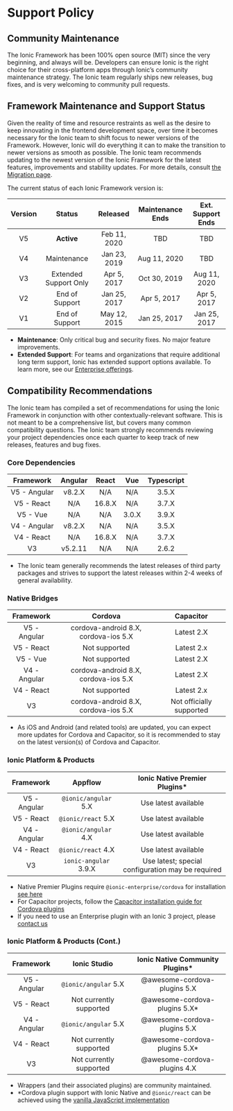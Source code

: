 # Support Policy

## Community Maintenance

The Ionic Framework has been 100% open source (MIT) since the very beginning, and always will be. Developers can ensure Ionic is the right choice for their cross-platform apps through Ionic’s community maintenance strategy. The Ionic team regularly ships new releases, bug fixes, and is very welcoming to community pull requests.

## Framework Maintenance and Support Status

Given the reality of time and resource restraints as well as the desire to keep innovating in the frontend development space, over time it becomes necessary for the Ionic team to shift focus to newer versions of the Framework. However, Ionic will do everything it can to make the transition to newer versions as smooth as possible. The Ionic team recommends updating to the newest version of the Ionic Framework for the latest features, improvements and stability updates. For more details, consult [the Migration page](migration.md).

The current status of each Ionic Framework version is:

| Version |        Status         |   Released   | Maintenance Ends | Ext. Support Ends |
|:-------:|:---------------------:|:------------:|:----------------:|:-----------------:|
|   V5    |      **Active**       | Feb 11, 2020 |       TBD        |        TBD        |
|   V4    |      Maintenance      | Jan 23, 2019 |   Aug 11, 2020   |        TBD        |
|   V3    | Extended Support Only | Apr 5, 2017  |   Oct 30, 2019   |   Aug 11, 2020    |
|   V2    |    End of Support     | Jan 25, 2017 |   Apr 5, 2017    |    Apr 5, 2017    |
|   V1    |    End of Support     | May 12, 2015 |   Jan 25, 2017   |   Jan 25, 2017    |

- **Maintenance**: Only critical bug and security fixes. No major feature improvements.
- **Extended Support**: For teams and organizations that require additional long term support, Ionic has extended support options available. To learn more, see our [Enterprise offerings](https://ionicframework.com/enterprise).

## Compatibility Recommendations

The Ionic team has compiled a set of recommendations for using the Ionic Framework in conjunction with other contextually-relevant software. This is not meant to be a comprehensive list, but covers many common compatibility questions. The Ionic team strongly recommends reviewing your project dependencies once each quarter to keep track of new releases, features and bug fixes.

### Core Dependencies

|  Framework   | Angular | React  |  Vue  | Typescript |
|:------------:|:-------:|:------:|:-----:|:----------:|
| V5 - Angular | v8.2.X  |  N/A   |  N/A  |   3.5.X    |
|  V5 - React  |   N/A   | 16.8.X |  N/A  |   3.7.X    |
|   V5 - Vue   |   N/A   |  N/A   | 3.0.X |   3.9.X    |
| V4 - Angular | v8.2.X  |  N/A   |  N/A  |   3.5.X    |
|  V4 - React  |   N/A   | 16.8.X |  N/A  |   3.7.X    |
|      V3      | v5.2.11 |  N/A   |  N/A  |   2.6.2    |

- The Ionic team generally recommends the latest releases of third party packages and strives to support the latest releases within 2-4 weeks of general availability.

### Native Bridges

|  Framework   |               Cordova                |        Capacitor         |
|:------------:|:------------------------------------:|:------------------------:|
| V5 - Angular | cordova-android 8.X, cordova-ios 5.X |        Latest 2.X        |
|  V5 - React  |            Not supported             |        Latest 2.x        |
|   V5 - Vue   |            Not supported             |        Latest 2.X        |
| V4 - Angular | cordova-android 8.X, cordova-ios 5.X |        Latest 2.X        |
|  V4 - React  |            Not supported             |        Latest 2.x        |
|      V3      | cordova-android 8.X, cordova-ios 5.X | Not officially supported |

- As iOS and Android (and related tools) are updated, you can expect more updates for Cordova and Capacitor, so it is recommended to stay on the latest version(s) of Cordova and Capacitor.

### Ionic Platform & Products

|  Framework   |        Appflow        |         Ionic Native Premier Plugins\*          |
|:------------:|:---------------------:|:-------------------------------------------------:|
| V5 - Angular | `@ionic/angular` 5.X  |               Use latest available                |
|  V5 - React  |  `@ionic/react` 5.X   |               Use latest available                |
| V4 - Angular | `@ionic/angular` 4.X  |               Use latest available                |
|  V4 - React  |  `@ionic/react` 4.X   |               Use latest available                |
|      V3      | `ionic-angular` 3.9.X | Use latest; special configuration may be required |

- Native Premier Plugins require `@ionic-enterprise/cordova` for installation [see here](https://ionic.io/docs/premier-plugins/setup#install-tooling)
- For Capacitor projects, follow the [Capacitor installation guide for Cordova plugins](https://capacitorjs.com/docs/cordova/using-cordova-plugins)
- If you need to use an Enterprise plugin with an Ionic 3 project, please [contact us](https://ionic.zendesk.com/hc)

### Ionic Platform & Products (Cont.)

|  Framework   |      Ionic Studio       | Ionic Native Community Plugins\* |
|:------------:|:-----------------------:|:----------------------------------:|
| V5 - Angular |  `@ionic/angular` 5.X   |    @awesome-cordova-plugins 5.X    |
|  V5 - React  | Not currently supported |  @awesome-cordova-plugins 5.X\*  |
| V4 - Angular |  `@ionic/angular` 5.X   |    @awesome-cordova-plugins 5.X    |
|  V4 - React  | Not currently supported |  @awesome-cordova-plugins 5.X\*  |
|      V3      | Not currently supported |    @awesome-cordova-plugins 4.X    |

- Wrappers (and their associated plugins) are community maintained.
- \*Cordova plugin support with Ionic Native and `@ionic/react` can be achieved using the [vanilla JavaScript implementation](../native.md#vanilla-javascript)
